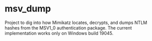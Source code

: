 # msv_dump

Project to dig into how Mimikatz locates, decrypts, and dumps NTLM hashes from the MSV1_0 authentication package. The current implementation works only on Windows build 19045.
